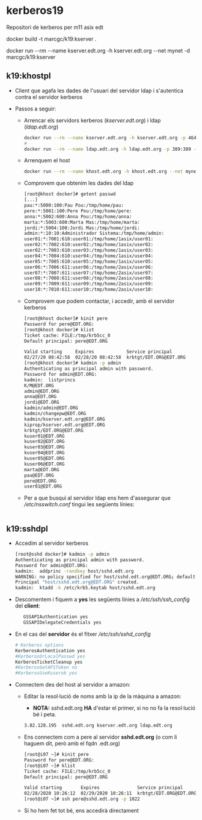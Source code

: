 # kerberos19

Repositori de kerberos per m11 asix edt

docker build -t marcgc/k19:kserver .

docker run --rm --name kserver.edt.org -h kserver.edt.org --net mynet -d marcgc/k19:kserver

## k19:khostpl

* Client que agafa les dades de l'usuari del servidor ldap i s'autentica contra el servidor kerberos

* Passos a seguir:
  
  * Arrencar els servidors kerberos (*kserver.edt.org*) i ldap (*ldap.edt.org*)
    
    ```bash
    docker run --rm --name kserver.edt.org -h kserver.edt.org -p 464:464 -p 749:749 -p 88:88 -d marcgc/k19:kserver
    #
    docker run --rm --name ldap.edt.org -h ldap.edt.org -p 389:389 -d marcgc/ldapserver19:kerberos (o latest)
    ```
  
  * Arrenquem el host
    
    ```bash
    docker run --rm --name khost.edt.org -h khost.edt.org --net mynet -it marcgc/k19:khostpl
    ```
  
  * Comprovem que obtenim les dades del ldap
    
    ```bash
    [root@khost docker]# getent passwd
    [...]
    pau:*:5000:100:Pau Pou:/tmp/home/pau:
    pere:*:5001:100:Pere Pou:/tmp/home/pere:
    anna:*:5002:600:Anna Pou:/tmp/home/anna:
    marta:*:5003:600:Marta Mas:/tmp/home/marta:
    jordi:*:5004:100:Jordi Mas:/tmp/home/jordi:
    admin:*:10:10:Administrador Sistema:/tmp/home/admin:
    user01:*:7001:610:user01:/tmp/home/1asix/user01:
    user02:*:7002:610:user02:/tmp/home/1asix/user02:
    user02:*:7003:610:user03:/tmp/home/1asix/user03:
    user04:*:7004:610:user04:/tmp/home/1asix/user04:
    user05:*:7005:610:user05:/tmp/home/1asix/user05:
    user06:*:7006:611:user06:/tmp/home/2asix/user06:
    user07:*:7007:611:user07:/tmp/home/2asix/user07:
    user08:*:7008:611:user08:/tmp/home/2asix/user08:
    user09:*:7009:611:user09:/tmp/home/2asix/user09:
    user10:*:7010:611:user10:/tmp/home/2asix/user10:
    ```
  
  * Comprovem que podem contactar, i accedir, amb el servidor kerberos
    
    ```bash
    [root@khost docker]# kinit pere
    Password for pere@EDT.ORG: 
    [root@khost docker]# klist
    Ticket cache: FILE:/tmp/krb5cc_0
    Default principal: pere@EDT.ORG
    
    Valid starting     Expires            Service principal
    02/27/20 08:42:58  02/28/20 08:42:58  krbtgt/EDT.ORG@EDT.ORG
    [root@khost docker]# kadmin -p admin
    Authenticating as principal admin with password.
    Password for admin@EDT.ORG: 
    kadmin:  listprincs
    K/M@EDT.ORG
    admin@EDT.ORG
    anna@EDT.ORG
    jordi@EDT.ORG
    kadmin/admin@EDT.ORG
    kadmin/changepw@EDT.ORG
    kadmin/kserver.edt.org@EDT.ORG
    kiprop/kserver.edt.org@EDT.ORG
    krbtgt/EDT.ORG@EDT.ORG
    kuser01@EDT.ORG
    kuser02@EDT.ORG
    kuser03@EDT.ORG
    kuser04@EDT.ORG
    kuser05@EDT.ORG
    kuser06@EDT.ORG
    marta@EDT.ORG
    pau@EDT.ORG
    pere@EDT.ORG
    user01@EDT.ORG
    ```
  
  * Per a que busqui al servidor ldap ens hem d'assegurar que */etc/nsswitch.conf* tingui les següents línies:
    
    ```bash
    
    ```

## k19:sshdpl

* Accedim al servidor kerberos
  
  ```bash
  [root@sshd docker]# kadmin -p admin
  Authenticating as principal admin with password.
  Password for admin@EDT.ORG: 
  kadmin:  addprinc -randkey host/sshd.edt.org
  WARNING: no policy specified for host/sshd.edt.org@EDT.ORG; defaulting to no policy
  Principal "host/sshd.edt.org@EDT.ORG" created.
  kadmin:  ktadd -k /etc/krb5.keytab host/sshd.edt.org
  ```

* Descomentem i fiquem a **yes** les següents línies a */etc/ssh/ssh_config* del **client**:
  
  ```bash
     GSSAPIAuthentication yes
     GSSAPIDelegateCredentials yes
  ```

* En el cas del **servidor** és el fitxer */etc/ssh/sshd_config*
  
  ```bash
  # Kerberos options
  KerberosAuthentication yes
  #KerberosOrLocalPasswd yes
  KerberosTicketCleanup yes
  #KerberosGetAFSToken no
  #KerberosUseKuserok yes
  ```

* Connectem des del host al servidor a amazon:
  
  * Editar la resol·lució de noms amb la ip de la màquina a amazon:
    
    * **NOTA:** sshd.edt.org **HA** d'estar el primer, si no no fa la resol·lució bé i peta.
    
    ```bash
    3.82.128.195  sshd.edt.org kserver.edt.org ldap.edt.org
    ```
  
  * Ens connectem com a pere al servidor **sshd.edt.org** (o com li haguem dit, però amb el fqdn .edt.org)
    
    ```bash
    [root@i07 ~]# kinit pere
    Password for pere@EDT.ORG: 
    [root@i07 ~]# klist
    Ticket cache: FILE:/tmp/krb5cc_0
    Default principal: pere@EDT.ORG
    
    Valid starting       Expires              Service principal
    02/28/2020 10:26:12  02/29/2020 10:26:11  krbtgt/EDT.ORG@EDT.ORG
    [root@i07 ~]# ssh pere@sshd.edt.org -p 1022
    ```
  
  * Si ho hem fet tot bé, ens accedirà directament
